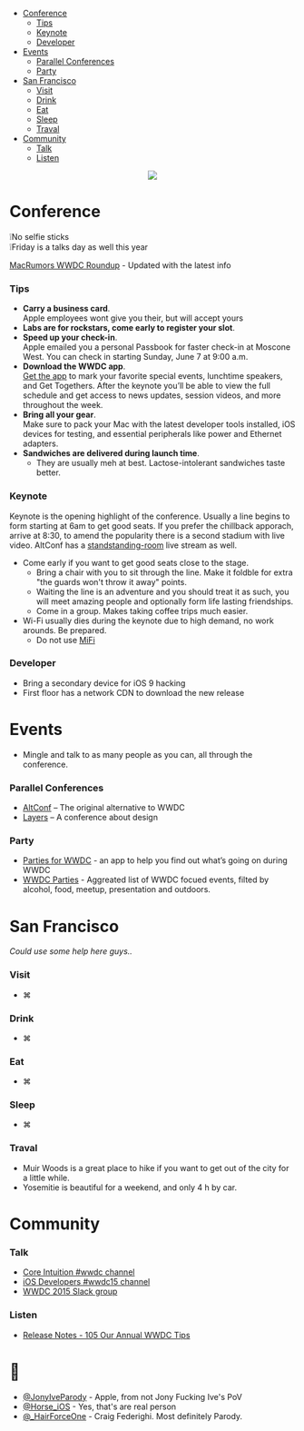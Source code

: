  * [Conference](#conference)
   * [Tips](#tips)
   * [Keynote](#keynote)
   * [Developer](#developer)
 * [Events](#events) 
   * [Parallel Conferences](#parallel-conferences)
   * [Party](#party)
 * [San Francisco](#san-francisco)
   * [Visit](#visit)
   * [Drink](#drink)
   * [Eat](#eat)
   * [Sleep](#sleep)
   * [Traval](#traval)
 * [Community](#community)
   * [Talk](#talk)
   * [Listen](#listen)


<p align="center">
  <img src="wwdc.png" />
</p>

# Conference
❕No selfie sticks   
❕Friday is a talks day as well this year

[MacRumors WWDC Roundup](http://www.macrumors.com/roundup/wwdc/) - Updated with the latest info

### Tips
 - **Carry a business card**.   
Apple employees wont give you their, but will accept yours
 - **Labs are for rockstars, come early to register your slot**.
 - **Speed up your check-in**.   
Apple emailed you a personal Passbook for faster check-in at Moscone West. You can check in starting Sunday, June 7 at 9:00 a.m. 
 - **Download the WWDC app**.   
[Get the app](https://itunes.apple.com/us/app/wwdc/id640199958?mt=8) to mark your favorite special events, lunchtime speakers, and Get Togethers. After the keynote you’ll be able to view the full schedule and get access to news updates, session videos, and more throughout the week.
 - **Bring all your gear**.   
Make sure to pack your Mac with the latest developer tools installed, iOS devices for testing, and essential peripherals like power and Ethernet adapters.
 - **Sandwiches are delivered during launch time**.
   - They are usually meh at best. Lactose-intolerant sandwiches taste better.

### Keynote

Keynote is the opening highlight of the conference. Usually a line begins to form starting at 6am to get good seats. If you prefer the chillback apporach, arrive at 8:30, to amend the popularity there is a second stadium with live video. AltConf has a [standstanding-room](http://www.joecieplinski.com/blog/2015/03/30/release-notes-joins-forces-with-altconf/) live stream as well.

 - Come early if you want to get good seats close to the stage.
   - Bring a chair with you to sit through the line. Make it foldble for extra "the guards won't throw it away" points.
   - Waiting the line is an adventure and you should treat it as such, you will meet amazing people and optionally form life lasting friendships.
   - Come in a group. Makes taking coffee trips much easier.
 - Wi-Fi usually dies during the keynote due to high demand, no work arounds. Be prepared.
   - Do not use [MiFi](https://www.youtube.com/watch?v=znxQOPFg2mo)

### Developer
 - Bring a secondary device for iOS 9 hacking
 - First floor has a network CDN to download the new release

# Events 

 - Mingle and talk to as many people as you can, all through the conference.

### Parallel Conferences
 - [AltConf](http://altconf.com/) – The original alternative to WWDC
 - [Layers](http://bringyourlayers.com/) – A conference about design

### Party
 - [Parties for WWDC](https://itunes.apple.com/us/app/parties-for-wwdc/id879924066?mt=8) - an app to help you find out what’s going on during WWDC
 - [WWDC Parties](https://2015.wwdcparties.com) - Aggreated list of WWDC focued events, filted by alcohol, food, meetup, presentation and outdoors.

# San Francisco

*Could use some help here guys..*

### Visit
 - ⌘

### Drink
 - ⌘
 
### Eat
 - ⌘

### Sleep 
 - ⌘

### Traval
 - Muir Woods is a great place to hike if you want to get out of the city for a little while.
 - Yosemitie is beautiful for a weekend, and only 4 h by car.

# Community


### Talk
 - [Core Intuition #wwdc channel](http://chat.coreint.org)
 - [iOS Developers #wwdc15 channel](http://ios-developers.io)
 - [WWDC 2015 Slack group](https://polar-refuge-3698.herokuapp.com)

### Listen
 - [Release Notes - 105 Our Annual WWDC Tips](http://releasenotes.tv/105-our-annual-wwdc-tips/)
 
# 🚀
 - [@JonyIveParody](https://twitter.com/JonyIveParody) - Apple, from not Jony Fucking Ive's PoV
 - [@Horse_iOS](https://twitter.com/horse_ios) - Yes, that's are real person
 - [@_HairForceOne](https://twitter.com/_hairforceone) - Craig Federighi. Most definitely Parody.
